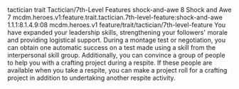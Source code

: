 <ability>
  <metadata>
    <class>tactician</class>
    <feature_type>trait</feature_type>
    <file_dpath>Tactician/7th-Level Features</file_dpath>
    <item_id>shock-and-awe</item_id>
    <item_index>8</item_index>
    <item_name>Shock and Awe</item_name>
    <level>7</level>
    <scc>mcdm.heroes.v1:feature.trait.tactician.7th-level-feature:shock-and-awe</scc>
    <scdc>1.1.1:8.1.4.9:08</scdc>
    <source>mcdm.heroes.v1</source>
    <type>feature/trait/tactician/7th-level-feature</type>
  </metadata>
  <effects>
    <effect type="mundane">You have expanded your leadership skills, strengthening your followers&apos; morale and providing logistical support. During a montage test or negotiation, you can obtain one automatic success on a test made using a skill from the interpersonal skill group. Additionally, you can convince a group of people to help you with a crafting project during a respite. If these people are available when you take a respite, you can make a project roll for a crafting project in addition to undertaking another respite activity.</effect>
  </effects>
</ability>
